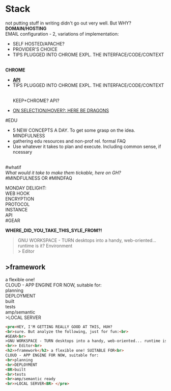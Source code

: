 # Stack
not putting stuff in writing didn't go out very well. But WHY? <br>
<b>DOMAIN/HOSTING</b>
<BR>EMAIL configuration - 2, variations of implementation:<br>
<ul>
<li>SELF HOSTED/APACHE?</li>
<LI>PROVIDER'S CHOICE</LI>
<LI>TIPS PLUGGED INTO CHROME EXPL. THE INTERFACE/CODE/CONTEXT</LI> </ul><BR>
<B>CHROME</B><BR>
<UL>
<LI><B><a href="https://www.youtube.com/watch?v=YeftSsWEGG8">API</a></B></LI>
<LI>TIPS PLUGGED INTO CHROME EXPL. THE INTERFACE/CODE/CONTEXT</LI><br>
<p>KEEP+CHROME? API?</p>
<li><a href="https://photos.google.com/share/AF1QipObZOFg56_j77MCjs0DYMSyvBqXPARBri690kMNy4riPStLFc3YlkEAevJuqcSI8g?key=QlFDM3NYaXZyTmMwWWlQRGZfWEd6WXFoQWpUN2h3">ON SELECTION/HOVER?: HERE BE DRAGONS</a></li>

</UL>
#EDU
<br><ul>
<LI>
5 NEW CONCEPTS A DAY. To get some grasp on the idea. MINDFULNESS
</LI>
<li>gathering edu resources and non-prof rel. formal FAQ</li>
<li>Use whatever it takes to plan and execute. Including  common sense, if ncessary</li>
</ul><br>#whatif<br><i>What would it take to make them tickable, here on GH?</i>
<BR>
#MINDFULNESS OR #MINDFAQ <BR>

MONDAY DELIGHT:<BR>
WEB HOOK<BR>
ENCRYPTION <BR>
PROTOCOL<BR>
INSTANCE<BR>
API<BR>
#GEAR<br><P><b>WHERE_DID_YOU_TAKE_THIS_SYLE_FROM?!</b></P>
>GNU WORKSPACE - TURN desktops into a handy, web-oriented... runtime is it? Environment 
<br>> Editor<br>
<h2>>framework</h2> a flexible one! <br>
CLOUD - APP ENGINE FOR NOW, suitable for:
<br>planning
<br>DEPLOYMENT
<BR>built
<br>tests
<br>amp/semantic 
<br>>LOCAL SERVER<BR>

```html
<pre>HEY, I'M GETTING REALLY GOOD AT THIS, HUH?
<br>sure. But analyze the following, just for fun:<br>
#GEAR<br>
>GNU WORKSPACE - TURN desktops into a handy, web-oriented... runtime is it? Environment 
<br>> Editor<br>
<h2>>framework</h2> a flexible one! SUITABLE FOR<br>
CLOUD - APP ENGINE FOR NOW, suitable for:
<br>planning
<br>DEPLOYMENT
<BR>built
<br>tests
<br>amp/semantic ready
<br>>LOCAL SERVER<BR> </pre>
```

